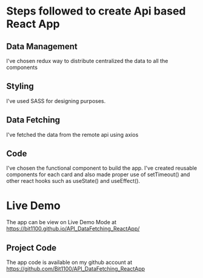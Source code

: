 # Steps followed to create Api based React App

## Data Management

I've chosen redux way to distribute centralized the data to all the components

## Styling

I've used SASS for designing purposes.

## Data Fetching

I've fetched the data from the remote api using axios

## Code

I've chosen the functional component to build the app. I've created reusable components for each card and also made proper use of setTimeout() and other react hooks such as useState() and useEffect().

# Live Demo

The app can be view on Live Demo Mode at https://bit1100.github.io/API_DataFetching_ReactApp/

## Project Code

The app code is available on my github account at https://github.com/Bit1100/API_DataFetching_ReactApp
